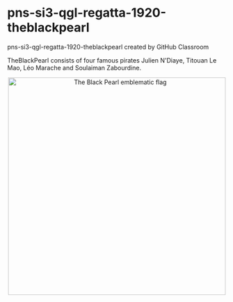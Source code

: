 # pns-si3-qgl-regatta-1920-theblackpearl
pns-si3-qgl-regatta-1920-theblackpearl created by GitHub Classroom

TheBlackPearl consists of four famous pirates Julien N'Diaye, Titouan Le Mao, Léo Marache and Soulaiman Zabourdine.

<p align="center">
  <img src="https://upload.wikimedia.org/wikipedia/commons/4/47/Pirate_Flag_of_Jack_Rackham.svg" width="500" alt="The Black Pearl emblematic flag">
</p>
